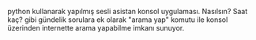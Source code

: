 python kullanarak yapılmış sesli asistan konsol uygulaması. Nasılsın? Saat kaç? gibi gündelik sorulara ek olarak "arama yap" komutu ile konsol üzerinden internette arama yapabilme imkanı sunuyor.
